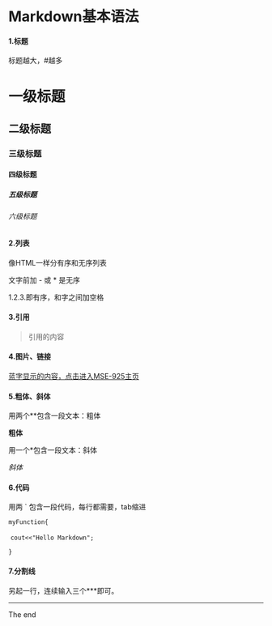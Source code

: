 # Markdown基本语法

#### 1.标题

标题越大，#越多

# 一级标题

## 二级标题

### 三级标题

#### 四级标题

##### 五级标题

###### 六级标题

#### 2.列表

像HTML一样分有序和无序列表

文字前加 - 或 * 是无序

1.2.3.即有序，和字之间加空格

#### 3.引用

> 引用的内容

#### 4.图片、链接

[蓝字显示的内容，点击进入MSE-925主页](https://github.com/MSE-925)

#### 5.粗体、斜体

用两个**包含一段文本：粗体 

**粗体**

用一个*包含一段文本：斜体

*斜体*

#### 6.代码

用两 ` 包含一段代码，每行都需要，tab缩进

`myFunction{`

​	`cout<<"Hello Markdown";`

`}`

#### 7.分割线

另起一行，连续输入三个***即可。

***

The end